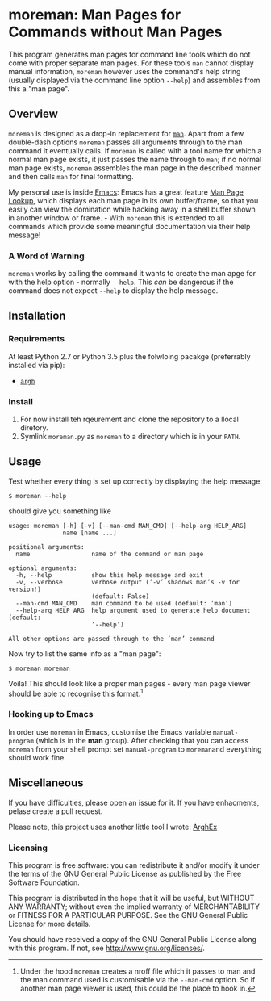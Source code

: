 moreman: Man Pages for Commands without Man Pages
=========

This program generates man pages for command line tools which do not come with proper separate man pages. For these tools `man` cannot display manual information, `moreman` however uses the command's help string (usually displayed via the command line option `--help`) and assembles from this a "man page".

## Overview

`moreman` is designed as a drop-in replacement for [`man`][man]. Apart from a few double-dash options `moreman` passes all arguments through to the man command it eventually calls. If `moreman` is called with a tool name for which a normal man page exists, it just passes the name through to `man`; if no normal man page exists, `moreman` assembles the man page in the described manner and then calls `man` for final formatting.

My personal use is inside [Emacs][emacs]: Emacs has a great feature [Man Page Lookup][emacs-man], which displays each man page in its own buffer/frame, so that you easily can view the domination while hacking away in a shell buffer shown in another window or frame. - With `moreman` this is extended to all commands which provide some meaningful documentation via their help message!

### A Word of Warning

`moreman` works by calling the command it wants to create the man apge for with the help option - normally `--help`. This *can* be dangerous if the command does not expect `--help` to display the help message.


## Installation

### Requirements

At least Python 2.7 or Python 3.5 plus the folwloing pacakge (preferrably installed via pip):

* [`argh`][argh]

[argh]: https://github.com/neithere/argh

### Install

1. For now install teh rqeurement and clone the repository to a llocal diretory.
2. Symlink `moreman.py` as `moreman` to a directory which is in your `PATH`.


## Usage

Test  whether every thing is set up correctly by displaying the help message:

    $ moreman --help

should give you something like

```
usage: moreman [-h] [-v] [--man-cmd MAN_CMD] [--help-arg HELP_ARG]
               name [name ...]

positional arguments:
  name                 name of the command or man page

optional arguments:
  -h, --help           show this help message and exit
  -v, --verbose        verbose output (’-v’ shadows man’s -v for version!)
                       (default: False)
  --man-cmd MAN_CMD    man command to be used (default: ’man’)
  --help-arg HELP_ARG  help argument used to generate help document (default:
                       ’--help’)

All other options are passed through to the ’man’ command
```

Now try to list the same info as a "man page":

    $ moreman moreman

Voila! This should look like a proper man pages - every man page viewer should be able to recognise this format.[^1]

[^1]: Under the hood `moreman` creates a nroff file which it passes to man and the man command used is customisable via the `--man-cmd` option. So if another man page viewer is used, this could be the place to hook in.

### Hooking up to Emacs

In order use `moreman` in Emacs, customise the Emacs variable `manual-program` (which is in the **man** group). After checking that you can access `moreman` from your shell prompt set `manual-program` to  `moreman`and everything should work fine.

## Miscellaneous 

If you have difficulties, please open an issue for it. If you have enhacments, pelase create a pull request.

Please note, this project uses another little tool I wrote: [ArghEx][arghex]

### Licensing

This program is free software: you can redistribute it and/or modify
it under the terms of the GNU General Public License as published by
the Free Software Foundation.

This program is distributed in the hope that it will be useful,
but WITHOUT ANY WARRANTY; without even the implied warranty of
MERCHANTABILITY or FITNESS FOR A PARTICULAR PURPOSE.  See the
GNU General Public License for more details.

You should have received a copy of the GNU General Public License
along with this program.  If not, see <http://www.gnu.org/licenses/>.

[man]: http://man7.org/linux/man-pages/man1/man.1.html
[emacs-man]: http://www.gnu.org/software/emacs/manual/html_node/emacs/Man-Page.html#Man-Page
[emacs]: http://www.gnu.org/software/emacs/
[arghex]: https://github.com/halloleo/arghex


<!--  LocalWords:  moreman nroff
 -->
